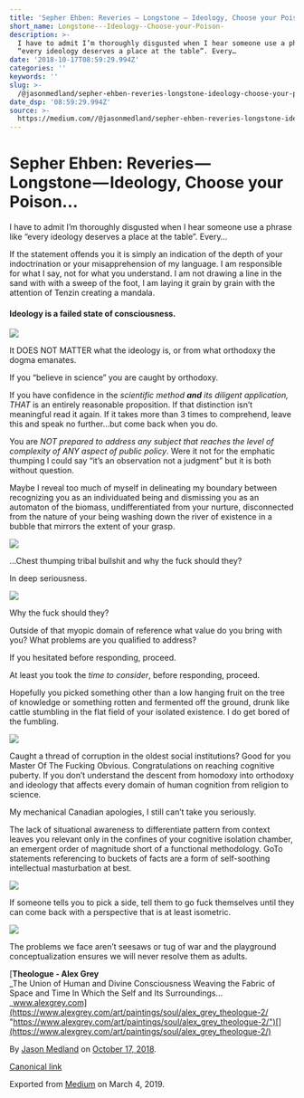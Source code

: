 ```yaml
---
title: 'Sepher Ehben: Reveries — Longstone — Ideology, Choose your Poison…'
short_name: Longstone---Ideology--Choose-your-Poison-
description: >-
  I have to admit I’m thoroughly disgusted when I hear someone use a phrase like
  “every ideology deserves a place at the table”. Every…
date: '2018-10-17T08:59:29.994Z'
categories: ''
keywords: ''
slug: >-
  /@jasonmedland/sepher-ehben-reveries-longstone-ideology-choose-your-poison-b602e6ba4365
date_dsp: '08:59:29.994Z'
source: >-
  https://medium.com//@jasonmedland/sepher-ehben-reveries-longstone-ideology-choose-your-poison-b602e6ba4365
---
```


# Sepher Ehben: Reveries — Longstone — Ideology, Choose your Poison…

I have to admit I’m thoroughly disgusted when I hear someone use a phrase like “every ideology deserves a place at the table”. Every…

If the statement offends you it is simply an indication of the depth of your indoctrination or your misapprehension of my language. I am responsible for what I say, not for what you understand. I am not drawing a line in the sand with with a sweep of the foot, I am laying it grain by grain with the attention of Tenzin creating a mandala.

#### Ideology is a failed state of consciousness.

![](https://cdn-images-1.medium.com/max/800/1*V1avYsOEO6JX1bcDRbra0w.jpeg)

It DOES NOT MATTER what the ideology is, or from what orthodoxy the dogma emanates.

If you “believe in science” you are caught by orthodoxy.

If you have confidence in the _scientific method_ **_and_** _its diligent application, THAT_ is an entirely reasonable proposition. If that distinction isn’t meaningful read it again. If it takes more than 3 times to comprehend, leave this and speak no further…but come back when you do.

You are _NOT prepared to address any subject that reaches the level of complexity of ANY aspect of public policy_. Were it not for the emphatic thumping I could say “it’s an observation not a judgment” but it is both without question.

Maybe I reveal too much of myself in delineating my boundary between recognizing you as an individuated being and dismissing you as an automaton of the biomass, undifferentiated from your nurture, disconnected from the nature of your being washing down the river of existence in a bubble that mirrors the extent of your grasp.

![](https://cdn-images-1.medium.com/max/800/1*mKYswZLnAmWgeRuLdgIPow.jpeg)

…Chest thumping tribal bullshit and why the fuck should they?

In deep seriousness.

![](https://cdn-images-1.medium.com/max/800/1*qbv6gGJYRAUljsfBQhAP4w.jpeg)

Why the fuck should they?

Outside of that myopic domain of reference what value do you bring with you? What problems are you qualified to address?

If you hesitated before responding, proceed.

At least you took the _time to consider_, before responding, proceed.

Hopefully you picked something other than a low hanging fruit on the tree of knowledge or something rotten and fermented off the ground, drunk like cattle stumbling in the flat field of your isolated existence. I do get bored of the fumbling.

![](https://cdn-images-1.medium.com/max/800/1*cVE9x3iIn3uAxHtxgQmoFQ.jpeg)

Caught a thread of corruption in the oldest social institutions? Good for you Master Of The Fucking Obvious. Congratulations on reaching cognitive puberty. If you don’t understand the descent from homodoxy into orthodoxy and ideology that affects every domain of human cognition from religion to science.

My mechanical Canadian apologies, I still can’t take you seriously.

The lack of situational awareness to differentiate pattern from context leaves you relevant only in the confines of your cognitive isolation chamber, an emergent order of magnitude short of a functional methodology. GoTo statements referencing to buckets of facts are a form of self-soothing intellectual masturbation at best.

![](https://cdn-images-1.medium.com/max/800/1*ZJUcG8-Mqj-SCEhwLp2YBQ.jpeg)

If someone tells you to pick a side, tell them to go fuck themselves until they can come back with a perspective that is at least isometric.

![](https://cdn-images-1.medium.com/max/600/1*K5h7rGMeF1y1Ejbpr4QCmQ.png)

The problems we face aren’t seesaws or tug of war and the playground conceptualization ensures we will never resolve them as adults.

[**Theologue - Alex Grey**  
_The Union of Human and Divine Consciousness Weaving the Fabric of Space and Time In Which the Self and Its Surroundings…_www.alexgrey.com](https://www.alexgrey.com/art/paintings/soul/alex_grey_theologue-2/ "https://www.alexgrey.com/art/paintings/soul/alex_grey_theologue-2/")[](https://www.alexgrey.com/art/paintings/soul/alex_grey_theologue-2/)

By [Jason Medland](https://medium.com/@jasonmedland) on [October 17, 2018](https://medium.com/p/b602e6ba4365).

[Canonical link](https://medium.com/@jasonmedland/sepher-ehben-reveries-longstone-ideology-choose-your-poison-b602e6ba4365)

Exported from [Medium](https://medium.com) on March 4, 2019.